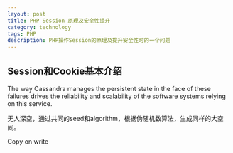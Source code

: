 ```yaml
---
layout: post
title: PHP Session 原理及安全性提升
category: technology
tags: PHP
description: PHP操作Session的原理及提升安全性时的一个问题
---
```


## Session和Cookie基本介绍

The way Cassandra manages the persistent state in the face of these failures drives the reliability and scalability of the software systems relying on this service.

无人深空，通过共同的seed和algorithm，根据伪随机数算法，生成同样的大空间。

Copy on write